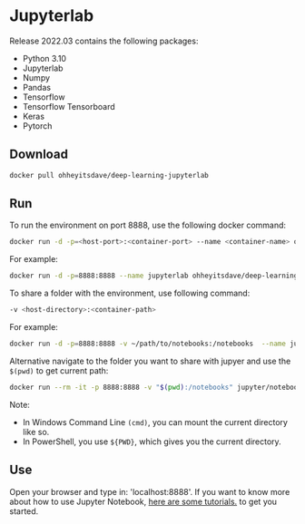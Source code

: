 # Jupyterlab

Release 2022.03 contains the following packages:

- Python 3.10
- Jupyterlab
- Numpy
- Pandas
- Tensorflow
- Tensorflow Tensorboard
- Keras
- Pytorch

## Download 
```bash
docker pull ohheyitsdave/deep-learning-jupyterlab
```

## Run
To run the environment on port 8888, use the following docker command:

```bash
docker run -d -p=<host-port>:<container-port> --name <container-name> ohheyitsdave/deep-learning-jupyterlab
```

For example:
```bash
docker run -d -p=8888:8888 --name jupyterlab ohheyitsdave/deep-learning-jupyterlab
```

To share a folder with the environment, use following command:
```bash
-v <host-directory>:<container-path>
```
For example:
```bash
docker run -d -p=8888:8888 -v ~/path/to/notebooks:/notebooks  --name jupyterlab ohheyitsdave/deep-learning-jupyterlab
```

Alternative navigate to the folder you want to share with jupyer and use the `$(pwd)` to get current path:
```bash
docker run --rm -it -p 8888:8888 -v "$(pwd):/notebooks" jupyter/notebook 
```
Note:
* In Windows Command Line `(cmd)`, you can mount the current directory like so.
* In PowerShell, you use `${PWD}`, which gives you the current directory.

## Use
Open your browser and type in: 'localhost:8888'. 
If you want to know more about how to use Jupyter Notebook, [here are some tutorials.][1] to get you started. 


  [1]:  http://jupyterlab.readthedocs.io/en/latest/